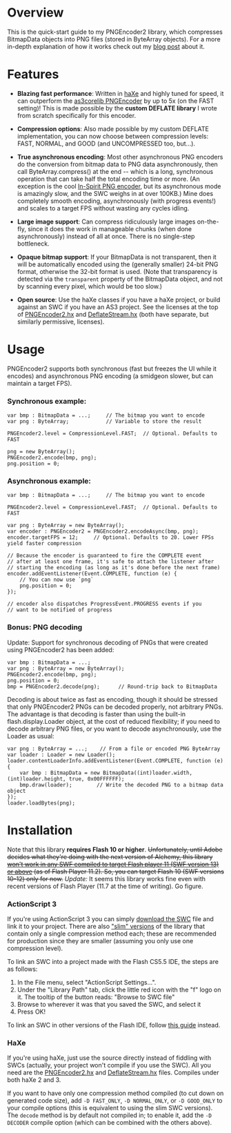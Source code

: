 Overview
========

This is the quick-start guide to my PNGEncoder2 library, which compresses BitmapData objects into
PNG files (stored in ByteArray objects). For a more in-depth
explanation of how it works check out my [blog post][blog] about it.

Features
========

- **Blazing fast performance**: Written in [haXe][haxe] and highly
tuned for speed, it can outperform the [as3corelib PNGEncoder][encoder] by up
to 5x (on the FAST setting)! This is made possible by the **custom DEFLATE
library** I wrote from scratch specifically for this encoder.

- **Compression options**: Also made possible by my custom DEFLATE implementation,
you can now choose between compression levels: FAST, NORMAL, and GOOD (and
UNCOMPRESSED too, but...).

- **True asynchronous encoding**: Most other asynchronous PNG encoders
do the conversion from bitmap data to PNG data asynchronously, then
call ByteArray.compress() at the end -- which is a long, synchronous operation
that can take half the total encoding time or more. (An exception is the cool
[In-Spirit PNG encoder][in-spirit], but its asynchronous mode is amazingly slow,
and the SWC weighs in at over 100KB.) Mine does completely smooth encoding,
asynchronously (with progress events!) and scales to a target FPS without
wasting any cycles idling.

- **Large image support**: Can compress ridiculously large images on-the-fly,
since it does the work in manageable chunks (when done asynchronously) instead
of all at once. There is no single-step bottleneck.

- **Opaque bitmap support**: If your BitmapData is not transparent, then it will
be automatically encoded using the (generally smaller) 24-bit PNG format, otherwise the 32-bit
format is used. (Note that transparency is detected via the `transparent` property of the
BitmapData object, and not by scanning every pixel, which would be too slow.)

- **Open source**: Use the haXe classes if you have a haXe project, or build
against an SWC if you have an AS3 project. See the licenses at the top of [PNGEncoder2.hx][PNGEncoder2.hx]
and [DeflateStream.hx][DeflateStream.hx] (both have separate, but similarly permissive, licenses).


Usage
=====

PNGEncoder2 supports both synchronous (fast but freezes the UI while it encodes)
and asynchronous PNG encoding (a smidgeon slower, but can maintain a target FPS).

### Synchronous example:

```as3
var bmp : BitmapData = ...;		// The bitmap you want to encode
var png : ByteArray;			// Variable to store the result

PNGEncoder2.level = CompressionLevel.FAST;	// Optional. Defaults to FAST

png = new ByteArray();
PNGEncoder2.encode(bmp, png);
png.position = 0;
```
	
### Asynchronous example:

```as3
var bmp : BitmapData = ...;		// The bitmap you want to encode

PNGEncoder2.level = CompressionLevel.FAST;	// Optional. Defaults to FAST

var png : ByteArray = new ByteArray();
var encoder : PNGEncoder2 = PNGEncoder2.encodeAsync(bmp, png);
encoder.targetFPS = 12;		// Optional. Defaults to 20. Lower FPSs yield faster compression

// Because the encoder is guaranteed to fire the COMPLETE event
// after at least one frame, it's safe to attach the listener after
// starting the encoding (as long as it's done before the next frame)
encoder.addEventListener(Event.COMPLETE, function (e) {
	// You can now use `png`
	png.position = 0;
});

// encoder also dispatches ProgressEvent.PROGRESS events if you
// want to be notified of progress
```

### Bonus: PNG decoding

Update: Support for synchronous decoding of PNGs that were created using PNGEncoder2 has been added:

```as3
var bmp : BitmapData = ...;
var png : ByteArray = new ByteArray();
PNGEncoder2.encode(bmp, png);
png.position = 0;
bmp = PNGEncoder2.decode(png);		// Round-trip back to BitmapData
```

Decoding is about twice as fast as encoding, though it should be stressed that only PNGEncoder2 PNGs
can be decoded properly, not arbitrary PNGs. The advantage is that decoding is faster than using the
built-in flash.display.Loader object, at the cost of reduced flexibility; if you need to decode arbitrary
PNG files, or you want to decode asynchronously, use the Loader as usual:

```as3
var png : ByteArray = ...;    // From a file or encoded PNG ByteArray
var loader : Loader = new Loader();
loader.contentLoaderInfo.addEventListener(Event.COMPLETE, function (e) {
    var bmp : BitmapData = new BitmapData((int)loader.width, (int)loader.height, true, 0x00FFFFFF);
    bmp.draw(loader);        // Write the decoded PNG to a bitmap data object
});
loader.loadBytes(png);
```

Installation
============

Note that this library **requires Flash 10 or higher**. <del>Unfortunately, until
Adobe decides what they're doing with the next version of Alchemy, this library
<a href="http://blogs.adobe.com/flashplayer/2011/09/updates-from-the-lab.html">won't
work in any SWF compiled to target Flash player 11 (SWF version 13) or above</a>
(as of Flash Player 11.2). So, you can target Flash 10 (SWF versions 10-12) only for now.</del>
*Update:* It seems this library works fine even with recent versions of Flash Player (11.7 at
the time of writing). Go figure.

### ActionScript 3

If you're using ActionScript 3 you can simply
[download the SWC][swc] file and link it to your
project. There are also ["slim" versions][slim] of the library
that contain only a single compression method each;
these are recommended for production since they are smaller (assuming you
only use one compression level).

To link an SWC into a project made with
the Flash CS5.5 IDE, the steps are as follows:

1. In the File menu, select "ActionScript Settings...".
2. Under the "Library Path" tab, click the little red
icon with the "f" logo on it. The tooltip of the button
reads: "Browse to SWC file"
3. Browse to wherever it was that you saved the SWC, and
select it
4. Press OK!

To link an SWC in other versions of the Flash IDE, follow
[this guide][how-to-swc] instead.


### HaXe

If you're using haXe, just use the source
directly instead of fiddling with SWCs (actually, your project won't compile if you use the SWC).
All you need are the
[PNGEncoder2.hx][PNGEncoder2.hx] and [DeflateStream.hx][DeflateStream.hx] files. Compiles under both haXe 2 and 3.

If you want to have only one compression method compiled
(to cut down on generated code size), add `-D FAST_ONLY`,
`-D NORMAL_ONLY`, or `-D GOOD_ONLY` to your compile options
(this is equivalent to using the slim SWC versions). The
`decode` method is by default not compiled in; to enable it,
add the `-D DECODER` compile option (which can be combined with
the others above).


[blog]: http://moodycamel.com/blog/2011/a-better-png-encoder-for-flash
[haxe]: http://haxe.org/
[encoder]: https://github.com/mikechambers/as3corelib/blob/master/src/com/adobe/images/PNGEncoder.as
[in-spirit]: http://blog.inspirit.ru/?p=378
[swc]: https://github.com/cameron314/PNGEncoder2/raw/master/PNGEncoder2.swc
[how-to-swc]: http://www.myflashlab.com/2010/01/17/how-to-use-swc/
[slim]: https://github.com/cameron314/PNGEncoder2/tree/master/slim
[PNGEncoder2.hx]: https://github.com/cameron314/PNGEncoder2/blob/master/PNGEncoder2.hx
[DeflateStream.hx]: https://github.com/cameron314/PNGEncoder2/blob/master/DeflateStream.hx
[dead-alchemy]: http://blogs.adobe.com/flashplayer/2011/09/updates-from-the-lab.html
